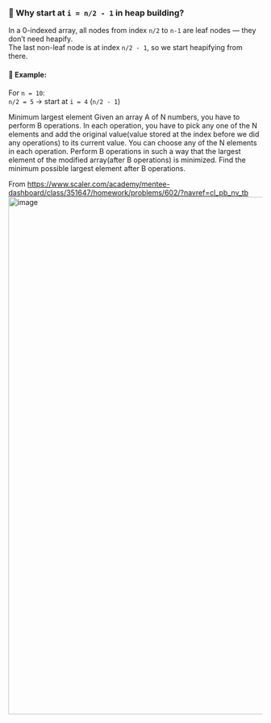 ### 📌 Why start at `i = n/2 - 1` in heap building?

In a 0-indexed array, all nodes from index `n/2` to `n-1` are leaf nodes — they don’t need heapify.  
The last non-leaf node is at index `n/2 - 1`, so we start heapifying from there.

#### 🧮 Example:
For `n = 10`:  
`n/2 = 5` → start at `i = 4` (`n/2 - 1`)


Minimum largest element
Given an array A of N numbers, you have to perform B operations. In each operation, you have to pick any one of the N elements and add the original value(value stored at the index before we did any operations) to its current value. You can choose any of the N elements in each operation.
Perform B operations in such a way that the largest element of the modified array(after B operations) is minimized.
Find the minimum possible largest element after B operations.

From <https://www.scaler.com/academy/mentee-dashboard/class/351647/homework/problems/602/?navref=cl_pb_nv_tb> 
<img width="1705" height="1026" alt="image" src="https://github.com/user-attachments/assets/76674c8a-9eb1-47bb-8694-71e7eb47dc1e" />
